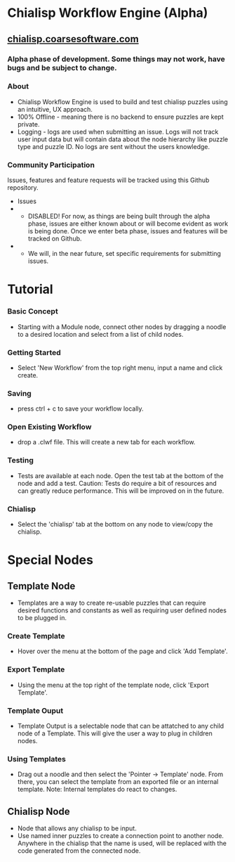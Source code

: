 # Chialisp Workflow Engine (Alpha)
## [chialisp.coarsesoftware.com](https://chialisp.coarsesoftware.com/)

### Alpha phase of development.  Some things may not work, have bugs and be subject to change.

### About
- Chialisp Workflow Engine is used to build and test chialisp puzzles using an intuitive, UX approach.
- 100% Offline - meaning there is no backend to ensure puzzles are kept private.
- Logging - logs are used when submitting an issue.  Logs will not track user input data but will contain data about the node hierarchy like puzzle type and puzzle ID.  No logs are sent without the users knowledge.

### Community Participation
Issues, features and feature requests will be tracked using this Github repository.  
- Issues
- - DISABLED!  For now, as things are being built through the alpha phase, issues are either known about or will become evident as work is being done.  Once we enter beta phase, issues and features will be tracked on Github.
- - We will, in the near future, set specific requirements for submitting issues. 

# Tutorial
### Basic Concept
- Starting with a Module node, connect other nodes by dragging a noodle to a desired location and select from a list of child nodes.
### Getting Started
- Select 'New Workflow' from the top right menu, input a name and click create.
### Saving
- press ctrl + c to save your workflow locally.
### Open Existing Workflow
- drop a .clwf file.  This will create a new tab for each workflow.
### Testing
- Tests are available at each node.  Open the test tab at the bottom of the node and add a test.  Caution: Tests do require a bit of resources and can greatly reduce performance.  This will be improved on in the future.
### Chialisp
- Select the 'chialisp' tab at the bottom on any node to view/copy the chialisp.

# Special Nodes
## Template Node
- Templates are a way to create re-usable puzzles that can require desired functions and constants as well as requiring user defined nodes to be plugged in.
### Create Template
- Hover over the menu at the bottom of the page and click 'Add Template'.
### Export Template
- Using the menu at the top right of the template node, click 'Export Template'.
### Template Ouput
- Template Output is a selectable node that can be attatched to any child node of a Template.  This will give the user a way to plug in children nodes.
### Using Templates
- Drag out a noodle and then select the 'Pointer -> Template' node.  From there, you can select the template from an exported file or an internal template.  Note: Internal templates do react to changes.

## Chialisp Node
- Node that allows any chialisp to be input.
- Use named inner puzzles to create a connection point to another node.  Anywhere in the chialisp that the name is used, will be replaced with the code generated from the connected node.





